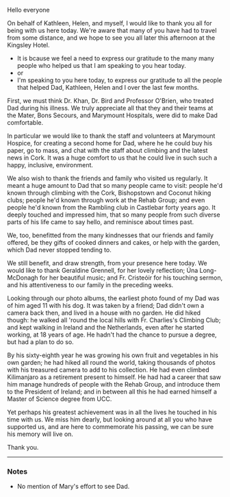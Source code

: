 Hello everyone

On behalf of Kathleen, Helen, and myself, I would like to thank you all for being with us here today. We're aware that many of you have had to travel from some distance, and we hope to see you all later this afternoon at the Kingsley Hotel.

 * It is bcause we feel a need to express our gratitude to the many many people who helped us that I am speaking to you hear today.
 * or
 * I'm speaking to you here today, to express our gratitude to all the people that helped Dad, Kathleen, Helen and I over the last few months.

First, we must think Dr. Khan, Dr. Bird and Professor O'Brien, who treated Dad during his illness. We truly appreciate all that they and their teams at the Mater, Bons Secours, and Marymount Hospitals, were did to make Dad comfortable. 

In particular we would like to thank the staff and volunteers at Marymount Hospice, for creating a second home for Dad, where he he could buy his paper, go to mass, and chat with the staff about climbing and the latest news in Cork. It was a huge comfort to us that he could live in such such a happy, inclusive, environment.

We also wish to thank the friends and family who visited us regularly. It meant a huge amount to Dad that so many people came to visit: people he'd known through climbing with the Cork, Bishopstown and Coconut hiking clubs; people he'd known through work at the Rehab Group; and even people he'd known from the Rambling club in Castlebar forty years ago. It deeply touched and impressed him, that so many people from such diverse parts of his life came to say hello, and reminisce about times past. 

We, too, benefitted from the many kindnesses that our friends and family offered, be they gifts of cooked dinners and cakes, or help with the garden, which Dad never stopped tending to.

We still benefit, and draw strength, from your presence here today. We would like to thank Geraldine Grennell, for her lovely reflection; Úna Long-McDonagh for her beautiful music; and Fr. Cristeóir for his touching sermon, and his attentiveness to our family in the preceding weeks.

Looking through our photo albums, the earliest photo found of my Dad was of him aged 11 with his dog. It was taken by a friend; Dad didn't own a camera back then, and lived in a house with no garden. He did hiked though: he walked all 'round the local hills with Fr. Charlies's Climbing Club; and kept walking in Ireland and the Netherlands, even after he started working, at 18 years of age. He hadn't had the chance to pursue a degree, but had a plan to do so. 

By his sixty-eighth year he was growing his own fruit and vegetables in his own garden; he had hiked all round the world, taking thousands of photos with his treasured camera to add to his collection. He had even climbed Kilimanjaro as a retirement present to himself. He had had a career that saw him manage hundreds of people with the Rehab Group, and introduce them to the President of Ireland; and in between all this he had earned himself a Master of Science degree from UCC.

Yet perhaps his greatest achievement was in all the lives he touched in his time with us. We miss him dearly, but looking around at all you who have supported us, and are here to commemorate his passing, we can be sure his memory will live on.

Thank you.

----

### Notes 

 * No mention of Mary's effort to see Dad.
